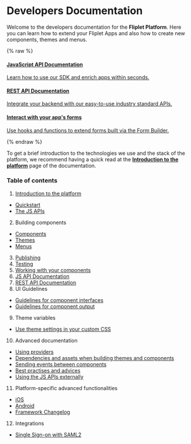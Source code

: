 # Developers Documentation

Welcome to the developers documentation for the **Fliplet Platform**. Here you can learn how to extend your Fliplet Apps and also how to create new components, themes and menus.

{% raw %}
<section class="blocks">
  <a href="/API-Documentation.html">
    <div>
      <h4>JavaScript API Documentation</h4>
      <p>Learn how to use our SDK and enrich apps within seconds.</p>
    </div>
  </a>
  <a href="/REST-API-Documentation.html">
    <div>
      <h4>REST API Documentation</h4>
      <p>Integrate your backend with our easy-to-use industry standard APIs.</p>
    </div>
  </a>
  <a href="/API/components/form-builder.html">
    <div>
      <h4>Interact with your app's forms</h4>
      <p>Use hooks and functions to extend forms built via the Form Builder.</p>
    </div>
  </a>
</section>
{% endraw %}

To get a brief introduction to the technologies we use and the stack of the platform, we recommend having a quick read at the **[Introduction to the platform](Introduction.md)** page of the documentation.

### Table of contents

1. [Introduction to the platform](Introduction.md)
  - [Quickstart](Quickstart.md)
  - [The JS APIs](JS-APIs.md)
2. Building components
  - [Components](Building-components.md)
  - [Themes](Building-themes.md)
  - [Menus](Building-menus.md)
3. [Publishing](Publishing.md)
4. [Testing](Testing-components.md)
5. [Working with your components](Cloning-widgets.md)
6. [JS API Documentation](API-Documentation.md)
7. [REST API Documentation](REST-API-Documentation.md)
8. UI Guidelines
  - [Guidelines for component interfaces](UI-guidelines-interface.md)
  - [Guidelines for component output](UI-guidelines-build.md)
9. Theme variables
  - [Use theme settings in your custom CSS](Theme-Settings-In-CSS.md)
10. Advanced documentation
  - [Using providers](components/Using-Providers.md)
  - [Dependencies and assets when building themes and components](Dependencies-and-assets.md)
  - [Sending events between components](Event-emitter.md)
  - [Best practises and advices](Best-practises.md)
  - [Using the JS APIs externally](Fliplet-SDK.md)
11. Platform-specific advanced functionalities
  - [iOS](Platform-iOS.md)
  - [Android](Platform-Android.md)
  - [Framework Changelog](Native-framework-changelog.md)
12. Integrations
  - [Single Sign-on with SAML2](API/integrations/sso-saml2.md)

